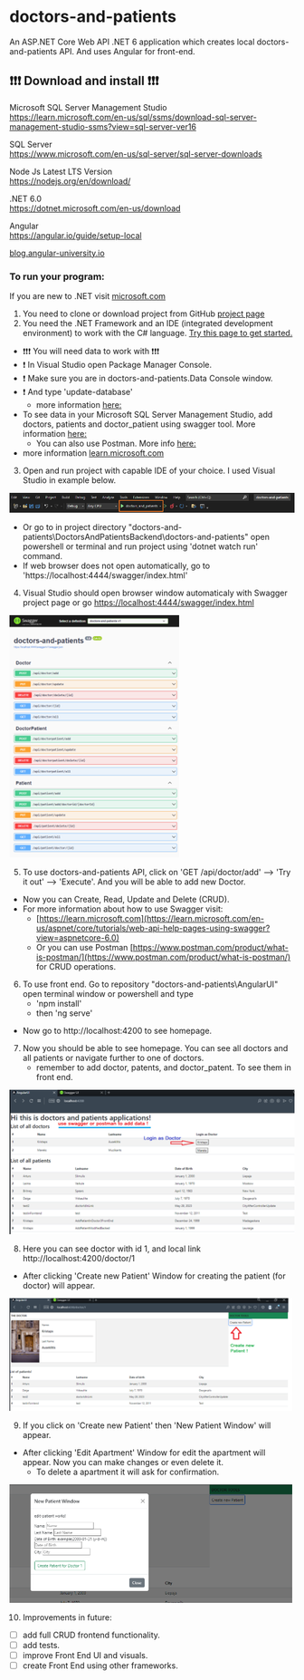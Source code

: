 # doctors-and-patients

An ASP.NET Core Web API .NET 6 application which creates local doctors-and-patients API. And uses Angular for front-end.

## :exclamation::exclamation::exclamation: Download and install :exclamation::exclamation::exclamation:

Microsoft SQL Server Management Studio <br>
https://learn.microsoft.com/en-us/sql/ssms/download-sql-server-management-studio-ssms?view=sql-server-ver16

SQL Server <br>
https://www.microsoft.com/en-us/sql-server/sql-server-downloads

Node Js Latest LTS Version<br>
https://nodejs.org/en/download/

.NET 6.0 <br>
https://dotnet.microsoft.com/en-us/download

Angular <br>
https://angular.io/guide/setup-local <br>

[blog.angular-university.io](https://blog.angular-university.io/getting-started-with-angular-setup-a-development-environment-with-yarn-the-angular-cli-setup-an-ide/)

### To run your program:

If you are new to .NET visit [microsoft.com](https://dotnet.microsoft.com/en-us/learn)

1. You need to clone or download project from GitHub [project page](https://github.com/kristaps-m/doctors-and-patients)
2. You need the .NET Framework and an IDE (integrated development environment) to work with the C# language. [Try this page to get started.](https://www.simplilearn.com/c-sharp-programming-for-beginners-article)

- :exclamation::exclamation::exclamation: You will need data to work with :exclamation::exclamation::exclamation:
- :exclamation: In Visual Studio open Package Manager Console.
- :exclamation: Make sure you are in doctors-and-patients.Data Console window.
- :exclamation: And type 'update-database'
  - more information [here:](https://www.learnentityframeworkcore.com/migrations/commands/pmc-commands)
- To see data in your Microsoft SQL Server Management Studio, add doctors, patients and doctor_patient using swagger tool. More information [here:](https://swagger.io/tools/swagger-ui/)
  - You can also use Postman. More info [here:](https://www.postman.com/)
- more information [learn.microsoft.com](https://learn.microsoft.com/en-us/ef/core/cli/powershell)

3. Open and run project with capable IDE of your choice. I used Visual Studio in example below.

<img src="readme pictures/run.png">

- Or go to in project directory "doctors-and-patients\DoctorsAndPatientsBackend\doctors-and-patients" open powershell or terminal and run project using 'dotnet watch run' command.
- If web browser does not open automatically, go to 'https://localhost:4444/swagger/index.html'

4. Visual Studio should open browser window automaticaly with Swagger project page or go
   [https://localhost:4444/swagger/index.html](https://localhost:4444/swagger/index.html)

<img src="readme pictures/swagger_page.png" width="300">

5. To use doctors-and-patients API, click on 'GET /api/doctor/add' --> 'Try it out' --> 'Execute'. And you will be able to add new Doctor.

- Now you can Create, Read, Update and Delete (CRUD).
- For more information about how to use Swagger visit:
  - [https://learn.microsoft.com](https://learn.microsoft.com/en-us/aspnet/core/tutorials/web-api-help-pages-using-swagger?view=aspnetcore-6.0)
  - Or you can use Postman [https://www.postman.com/product/what-is-postman/](https://www.postman.com/product/what-is-postman/) for CRUD operations.

6. To use front end. Go to repository "doctors-and-patients\AngularUI" open terminal window or powershell and type
   - 'npm install'
   - then 'ng serve'

- Now go to http://localhost:4200 to see homepage.

7. Now you should be able to see homepage. You can see all doctors and all patients or navigate further to one of doctors.
    - remember to add doctor, patents, and doctor_patent. To see them in front end.

<img src="readme pictures/homepage.png" width="600">

8. Here you can see doctor with id 1, and local link http://localhost:4200/doctor/1

- After clicking 'Create new Patient' Window for creating the patient (for doctor) will appear.

<img src="readme pictures/patient.png" width="500">

9. If you click on 'Create new Patient' then 'New Patient Window' will appear.

- After clicking 'Edit Apartment' Window for edit the apartment will appear. Now you can make changes or even delete it.
  - To delete a apartment it will ask for confirmation.

<img src="readme pictures/new patient.png" width="500">

10. Improvements in future:
- [ ] add full CRUD frontend functionality.
- [ ] add tests.
- [ ] improve Front End UI and visuals.
- [ ] create Front End using other frameworks.
